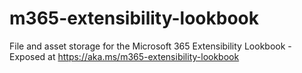 # m365-extensibility-lookbook
File and asset storage for the Microsoft 365 Extensibility Lookbook - Exposed at https://aka.ms/m365-extensibility-lookbook
